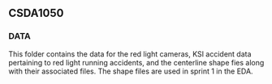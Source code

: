 ## CSDA1050

### DATA

This folder contains the data for the red light cameras, KSI accident data pertaining to red light running accidents, and the centerline shape fies along with their associated files. The shape files are used in sprint 1 in the EDA.
